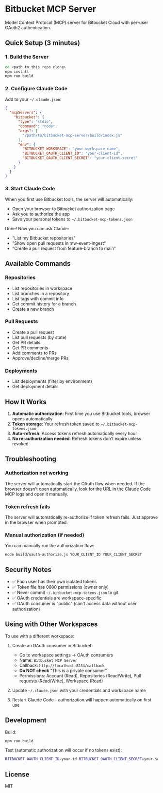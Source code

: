# Bitbucket MCP Server

Model Context Protocol (MCP) server for Bitbucket Cloud with per-user OAuth2 authentication.

## Quick Setup (3 minutes)

### 1. Build the Server

```bash
cd <path to this repo clone>
npm install
npm run build
```

### 2. Configure Claude Code

Add to your `~/.claude.json`:

```json
{
  "mcpServers": {
    "bitbucket": {
      "type": "stdio",
      "command": "node",
      "args": [
        "/path/to/bitbucket-mcp-server/build/index.js"
      ],
      "env": {
        "BITBUCKET_WORKSPACE": "your-workspace-name",
        "BITBUCKET_OAUTH_CLIENT_ID": "your-client-id",
        "BITBUCKET_OAUTH_CLIENT_SECRET": "your-client-secret"
      }
    }
  }
}
```

### 3. Start Claude Code

When you first use Bitbucket tools, the server will automatically:

- Open your browser to Bitbucket authorization page
- Ask you to authorize the app
- Save your personal tokens to `~/.bitbucket-mcp-tokens.json`

Done! Now you can ask Claude:

- "List my Bitbucket repositories"
- "Show open pull requests in mw-event-ingest"
- "Create a pull request from feature-branch to main"

## Available Commands

### Repositories

- List repositories in workspace
- List branches in a repository
- List tags with commit info
- Get commit history for a branch
- Create a new branch

### Pull Requests

- Create a pull request
- List pull requests (by state)
- Get PR details
- Get PR comments
- Add comments to PRs
- Approve/decline/merge PRs

### Deployments

- List deployments (filter by environment)
- Get deployment details

## How It Works

1. **Automatic authorization**: First time you use Bitbucket tools, browser opens automatically
2. **Token storage**: Your refresh token saved to `~/.bitbucket-mcp-tokens.json`
3. **Auto-refresh**: Access tokens refresh automatically every hour
4. **No re-authorization needed**: Refresh tokens don't expire unless revoked

## Troubleshooting

### Authorization not working

The server will automatically start the OAuth flow when needed. If the browser doesn't open automatically, look for the URL in the Claude Code MCP logs and open it manually.

### Token refresh fails

The server will automatically re-authorize if token refresh fails. Just approve in the browser when prompted.

### Manual authorization (if needed)

You can manually run the authorization flow:

```bash
node build/oauth-authorize.js YOUR_CLIENT_ID YOUR_CLIENT_SECRET
```

## Security Notes

- ✅ Each user has their own isolated tokens
- ✅ Token file has 0600 permissions (owner only)
- ✅ Never commit `~/.bitbucket-mcp-tokens.json` to git
- ✅ OAuth credentials are workspace-specific
- ✅ OAuth consumer is "public" (can't access data without user authorization)

## Using with Other Workspaces

To use with a different workspace:

1. Create an OAuth consumer in Bitbucket:

   - Go to workspace settings → OAuth consumers
   - Name: `Bitbucket MCP Server`
   - Callback: `http://localhost:8234/callback`
   - **Do NOT check** "This is a private consumer"
   - Permissions: Account (Read), Repositories (Read/Write), Pull requests (Read/Write), Workspace (Read)

2. Update `~/.claude.json` with your credentials and workspace name

3. Restart Claude Code - authorization will happen automatically on first use

## Development

Build:

```bash
npm run build
```

Test (automatic authorization will occur if no tokens exist):

```bash
BITBUCKET_OAUTH_CLIENT_ID=your-id BITBUCKET_OAUTH_CLIENT_SECRET=your-secret BITBUCKET_WORKSPACE=your-workspace node build/index.js
```

## License

MIT

